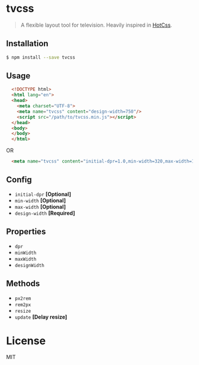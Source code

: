 # tvcss

> A flexible layout tool for television. Heavily inspired in [HotCss](https://github.com/imochen/hotcss).


## Installation

``` bash
$ npm install --save tvcss
```


## Usage

``` html
  <!DOCTYPE html>
  <html lang="en">
  <head>
    <meta charset="UTF-8">
    <meta name="tvcss" content="design-width=750"/>
    <script src="/path/to/tvcss.min.js"></script>
  </head>
  <body>
  </body>
  </html>
```

OR

``` html
  <meta name="tvcss" content="initial-dpr=1.0,min-width=320,max-width=1920,design-width=1920"/>
```


## Config

* `initial-dpr` **[Optional]**
* `min-width` **[Optional]**
* `max-width` **[Optional]**
* `design-width` **[Required]**


## Properties

* `dpr`
* `minWidth`
* `maxWidth`
* `designWidth`


## Methods

* `px2rem`
* `rem2px`
* `resize`
* `update` **[Delay resize]**


# License

MIT
